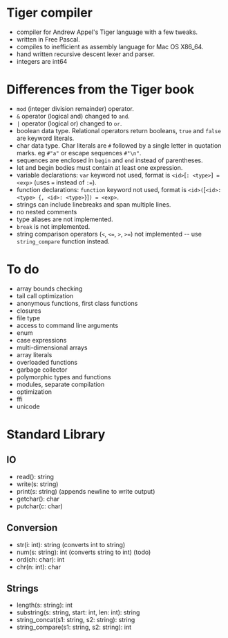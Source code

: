 # Tiger compiler

- compiler for Andrew Appel's Tiger language with a few tweaks.
- written in Free Pascal.
- compiles to inefficient as assembly language for Mac OS X86_64.
- hand written recursive descent lexer and parser.
- integers are int64

# Differences from the Tiger book

- `mod` (integer division remainder) operator.
- `&` operator (logical and) changed to `and`.
- `|` operator (logical or) changed to `or`.
- boolean data type. Relational operators return booleans, `true` and
  `false` are keyword literals.
- char data type. Char literals are `#` followed by a single letter in
  quotation marks. eg `#"a"` or escape sequences `#"\n"`.
- sequences are enclosed in `begin` and `end` instead of
  parentheses.
- let and begin bodies must contain at least one expression.
- variable declarations: `var` keyword not used, format is
  `<id>`[`: <type>`]` = <exp>` (uses `=` instead of `:=`).
- function declarations: `function` keyword not used, format is
  `<id>(`[`<id>: <type> `{`, <id>: <type>`}]`) = <exp>`.
- strings can include linebreaks and span multiple lines.
- no nested comments
- type aliases are not implemented.
- `break` is not implemented.
- string comparison operators (`<`, `<=`, `>`, `>=`) not implemented --
  use `string_compare` function instead.

# To do

- array bounds checking
- tail call optimization
- anonymous functions, first class functions
- closures
- file type
- access to command line arguments
- enum
- case expressions
- multi-dimensional arrays
- array literals
- overloaded functions
- garbage collector
- polymorphic types and functions
- modules, separate compilation
- optimization
- ffi
- unicode

# Standard Library

## IO

- read(): string
- write(s: string)
- print(s: string)              (appends newline to write output)
- getchar(): char
- putchar(c: char)

## Conversion

- str(i: int): string           (converts int to string)
- num(s: string): int           (converts string to int) (todo)
- ord(ch: char): int
- chr(n: int): char

## Strings

- length(s: string): int
- substring(s: string, start: int, len: int): string
- string_concat(s1: string, s2: string): string
- string_compare(s1: string, s2: string): int

